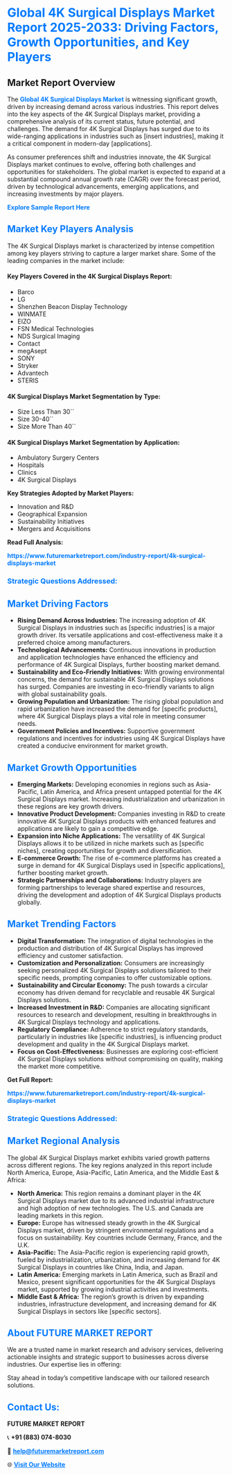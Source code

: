 <h1 style="color: #007BFF;">Global 4K Surgical Displays Market Report 2025-2033: Driving Factors, Growth Opportunities, and Key Players</h1>

<section id="overview">
<h2>Market Report Overview</h2>
<p>The <a href="https://www.futuremarketreport.com/industry-report/4k-surgical-displays-market" style="color: #007BFF; text-decoration: none;"><strong>Global 4K Surgical Displays Market</strong></a> is witnessing significant growth, driven by increasing demand across various industries. This report delves into the key aspects of the 4K Surgical Displays market, providing a comprehensive analysis of its current status, future potential, and challenges. The demand for 4K Surgical Displays has surged due to its wide-ranging applications in industries such as [insert industries], making it a critical component in modern-day [applications].</p>
<p>As consumer preferences shift and industries innovate, the 4K Surgical Displays market continues to evolve, offering both challenges and opportunities for stakeholders. The global market is expected to expand at a substantial compound annual growth rate (CAGR) over the forecast period, driven by technological advancements, emerging applications, and increasing investments by major players.</p>
</section>

<section id="overview">
<p><a href="https://www.futuremarketreport.com/request-sample/reportId=122503" style="color: #007BFF; text-decoration: none;"><strong>Explore Sample Report Here</strong></a></p>
</section>

<section id="key-players">
<h2 style="color: #007BFF;">Market Key Players Analysis</h2>
<p>The 4K Surgical Displays market is characterized by intense competition among key players striving to capture a larger market share. Some of the leading companies in the market include:</p>
<h4>Key Players Covered in the 4K Surgical Displays Report:</h4>
<ul><li>Barco</li><li>LG</li><li>Shenzhen Beacon Display Technology</li><li>WINMATE</li><li>EIZO</li><li>FSN Medical Technologies</li><li>NDS Surgical Imaging</li><li>Contact</li><li>megAsept</li><li>SONY</li><li>Stryker</li><li>Advantech</li><li>STERIS</li></ul>
<h4>4K Surgical Displays Market Segmentation by Type:</h4>
<ul><li>Size Less Than 30``</li><li>Size 30-40``</li><li>Size More Than 40``</li></ul>

<h4>4K Surgical Displays Market Segmentation by Application:</h4>
<ul><li>Ambulatory Surgery Centers</li><li>Hospitals</li><li>Clinics</li><li>4K Surgical Displays</li></ul>
<p><strong>Key Strategies Adopted by Market Players:</strong></p>
<ul>
<li>Innovation and R&D</li>
<li>Geographical Expansion</li>
<li>Sustainability Initiatives</li>
<li>Mergers and Acquisitions</li>
</ul>
</section>

<section>
<p><strong>Read Full Analysis: </strong></p><a href="https://www.futuremarketreport.com/industry-report/4k-surgical-displays-market" style="color: #007BFF; text-decoration: none;"><strong>https://www.futuremarketreport.com/industry-report/4k-surgical-displays-market</strong></a>
<h3 style="color: #007BFF;">Strategic Questions Addressed:</h3>
</section>

<section id="driving-factors">
<h2 style="color: #007BFF;">Market Driving Factors</h2>
<ul>
<li><strong>Rising Demand Across Industries:</strong> The increasing adoption of 4K Surgical Displays in industries such as [specific industries] is a major growth driver. Its versatile applications and cost-effectiveness make it a preferred choice among manufacturers.</li>
<li><strong>Technological Advancements:</strong> Continuous innovations in production and application technologies have enhanced the efficiency and performance of 4K Surgical Displays, further boosting market demand.</li>
<li><strong>Sustainability and Eco-Friendly Initiatives:</strong> With growing environmental concerns, the demand for sustainable 4K Surgical Displays solutions has surged. Companies are investing in eco-friendly variants to align with global sustainability goals.</li>
<li><strong>Growing Population and Urbanization:</strong> The rising global population and rapid urbanization have increased the demand for [specific products], where 4K Surgical Displays plays a vital role in meeting consumer needs.</li>
<li><strong>Government Policies and Incentives:</strong> Supportive government regulations and incentives for industries using 4K Surgical Displays have created a conducive environment for market growth.</li>
</ul>
</section>

<section id="growth-opportunities">
<h2 style="color: #007BFF;">Market Growth Opportunities</h2>
<ul>
<li><strong>Emerging Markets:</strong> Developing economies in regions such as Asia-Pacific, Latin America, and Africa present untapped potential for the 4K Surgical Displays market. Increasing industrialization and urbanization in these regions are key growth drivers.</li>
<li><strong>Innovative Product Development:</strong> Companies investing in R&D to create innovative 4K Surgical Displays products with enhanced features and applications are likely to gain a competitive edge.</li>
<li><strong>Expansion into Niche Applications:</strong> The versatility of 4K Surgical Displays allows it to be utilized in niche markets such as [specific niches], creating opportunities for growth and diversification.</li>
<li><strong>E-commerce Growth:</strong> The rise of e-commerce platforms has created a surge in demand for 4K Surgical Displays used in [specific applications], further boosting market growth.</li>
<li><strong>Strategic Partnerships and Collaborations:</strong> Industry players are forming partnerships to leverage shared expertise and resources, driving the development and adoption of 4K Surgical Displays products globally.</li>
</ul>
</section>

<section id="trending-factors">
<h2 style="color: #007BFF;">Market Trending Factors</h2>
<ul>
<li><strong>Digital Transformation:</strong> The integration of digital technologies in the production and distribution of 4K Surgical Displays has improved efficiency and customer satisfaction.</li>
<li><strong>Customization and Personalization:</strong> Consumers are increasingly seeking personalized 4K Surgical Displays solutions tailored to their specific needs, prompting companies to offer customizable options.</li>
<li><strong>Sustainability and Circular Economy:</strong> The push towards a circular economy has driven demand for recyclable and reusable 4K Surgical Displays solutions.</li>
<li><strong>Increased Investment in R&D:</strong> Companies are allocating significant resources to research and development, resulting in breakthroughs in 4K Surgical Displays technology and applications.</li>
<li><strong>Regulatory Compliance:</strong> Adherence to strict regulatory standards, particularly in industries like [specific industries], is influencing product development and quality in the 4K Surgical Displays market.</li>
<li><strong>Focus on Cost-Effectiveness:</strong> Businesses are exploring cost-efficient 4K Surgical Displays solutions without compromising on quality, making the market more competitive.</li>
</ul>
</section>

<section>
<p><strong>Get Full Report: </strong></p><a href="https://www.futuremarketreport.com/industry-report/4k-surgical-displays-market" style="color: #007BFF; text-decoration: none;"><strong>https://www.futuremarketreport.com/industry-report/4k-surgical-displays-market</strong></a>
<h3 style="color: #007BFF;">Strategic Questions Addressed:</h3>
</section>


<section id="regional-analysis">
<h2 style="color: #007BFF;">Market Regional Analysis</h2>
<p>The global 4K Surgical Displays market exhibits varied growth patterns across different regions. The key regions analyzed in this report include North America, Europe, Asia-Pacific, Latin America, and the Middle East & Africa:</p>
<ul>
<li><strong>North America:</strong> This region remains a dominant player in the 4K Surgical Displays market due to its advanced industrial infrastructure and high adoption of new technologies. The U.S. and Canada are leading markets in this region.</li>
<li><strong>Europe:</strong> Europe has witnessed steady growth in the 4K Surgical Displays market, driven by stringent environmental regulations and a focus on sustainability. Key countries include Germany, France, and the U.K.</li>
<li><strong>Asia-Pacific:</strong> The Asia-Pacific region is experiencing rapid growth, fueled by industrialization, urbanization, and increasing demand for 4K Surgical Displays in countries like China, India, and Japan.</li>
<li><strong>Latin America:</strong> Emerging markets in Latin America, such as Brazil and Mexico, present significant opportunities for the 4K Surgical Displays market, supported by growing industrial activities and investments.</li>
<li><strong>Middle East & Africa:</strong> The region’s growth is driven by expanding industries, infrastructure development, and increasing demand for 4K Surgical Displays in sectors like [specific sectors].</li>
</ul>
</section>

<footer>
<h2 style="color: #007BFF;">About FUTURE MARKET REPORT</h2>
<p>We are a trusted name in market research and advisory services, delivering actionable insights and strategic support to businesses across diverse industries. Our expertise lies in offering:</p>

<p>Stay ahead in today’s competitive landscape with our tailored research solutions.</p>

<h2 style="color: #007BFF;">Contact Us:</h2>
<p><strong>FUTURE MARKET REPORT</strong></p>
<p>📞 <strong>+91 (883) 074-8030</strong></p>
<p>📧 <strong><a href="mailto:help@futuremarketreport.com" style="color: #007BFF;">help@futuremarketreport.com</a></strong></p>
<p>🌐 <strong><a href="https://www.futuremarketreport.com/" style="color: #007BFF;">Visit Our Website</a></strong></p>
</footer>